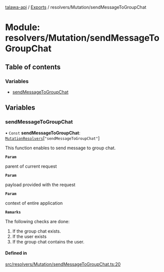 [talawa-api](../README.md) / [Exports](../modules.md) / resolvers/Mutation/sendMessageToGroupChat

# Module: resolvers/Mutation/sendMessageToGroupChat

## Table of contents

### Variables

- [sendMessageToGroupChat](resolvers_Mutation_sendMessageToGroupChat.md#sendmessagetogroupchat)

## Variables

### sendMessageToGroupChat

• `Const` **sendMessageToGroupChat**: [`MutationResolvers`](types_generatedGraphQLTypes.md#mutationresolvers)[``"sendMessageToGroupChat"``]

This function enables to send message to group chat.

**`Param`**

parent of current request

**`Param`**

payload provided with the request

**`Param`**

context of entire application

**`Remarks`**

The following checks are done:
1. If the group chat exists.
2. If the user exists
3. If the group chat contains the user.

#### Defined in

[src/resolvers/Mutation/sendMessageToGroupChat.ts:20](https://github.com/PalisadoesFoundation/talawa-api/blob/b8b7d29/src/resolvers/Mutation/sendMessageToGroupChat.ts#L20)
